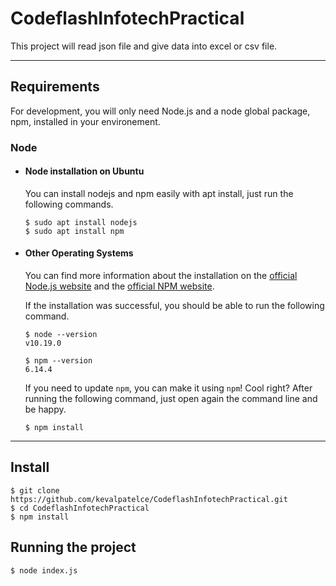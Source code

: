 # CodeflashInfotechPractical
This project will read json file and give data into excel or csv file.

---
## Requirements

For development, you will only need Node.js and a node global package, npm, installed in your environement.

### Node
- #### Node installation on Ubuntu

  You can install nodejs and npm easily with apt install, just run the following commands.

      $ sudo apt install nodejs
      $ sudo apt install npm

- #### Other Operating Systems
  You can find more information about the installation on the [official Node.js website](https://nodejs.org/) and the [official NPM website](https://npmjs.org/).

  If the installation was successful, you should be able to run the following command.

      $ node --version
      v10.19.0

      $ npm --version
      6.14.4

  If you need to update `npm`, you can make it using `npm`! Cool right? After running the following command, just open again the command line and be happy.

      $ npm install

---

## Install

    $ git clone https://github.com/kevalpatelce/CodeflashInfotechPractical.git
    $ cd CodeflashInfotechPractical
    $ npm install

## Running the project

    $ node index.js
